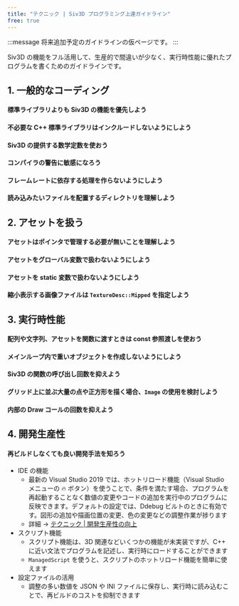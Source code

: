```yaml
---
title: "テクニック | Siv3D プログラミング上達ガイドライン"
free: true
---
```


:::message
将来追加予定のガイドラインの仮ページです。
:::

Siv3D の機能をフル活用して、生産的で間違いが少なく、実行時性能に優れたプログラムを書くためのガイドラインです。

## 1. 一般的なコーディング

#### 標準ライブラリよりも Siv3D の機能を優先しよう


#### 不必要な C++ 標準ライブラリはインクルードしないようにしよう


#### Siv3D の提供する数学定数を使おう


#### コンパイラの警告に敏感になろう


#### フレームレートに依存する処理を作らないようにしよう


#### 読み込みたいファイルを配置するディレクトリを理解しよう




## 2. アセットを扱う

#### アセットはポインタで管理する必要が無いことを理解しよう

#### アセットをグローバル変数で扱わないようにしよう

#### アセットを static 変数で扱わないようにしよう

#### 縮小表示する画像ファイルは `TextureDesc::Mipped` を指定しよう


## 3. 実行時性能

#### 配列や文字列、アセットを関数に渡すときは const 参照渡しを使おう

#### メインループ内で重いオブジェクトを作成しないようにしよう

#### Siv3D の関数の呼び出し回数を抑えよう

#### グリッド上に並ぶ大量の点や正方形を描く場合、`Image` の使用を検討しよう

#### 内部の Draw コールの回数を抑えよう


## 4. 開発生産性

#### 再ビルドしなくても良い開発手法を知ろう

- IDE の機能
  - 最新の Visual Studio 2019 では、ホットリロード機能（Visual Studio メニューの 🔥 ボタン）を使うことで、条件を満たす場合、プログラムを再起動することなく数値の変更やコードの追加を実行中のプログラムに反映できます。デフォルトの設定では、Ddebug ビルトのときに有効です。図形の追加や描画位置の変更、色の変更などの調整作業が捗ります
  - 詳細 → [テクニック | 開発生産性の向上](https://zenn.dev/reputeless/books/siv3d-documentation/viewer/productivity)
- スクリプト機能
  - スクリプト機能は、3D 関連などいくつかの機能が未実装ですが、C++ に近い文法でプログラムを記述し、実行時にロードすることができます
  - `ManagedScript` を使うと、スクリプトのホットリロード機能を簡単に使えます
- 設定ファイルの活用
  - 調整の多い数値を JSON や INI ファイルに保存し、実行時に読み込むことで、再ビルドのコストを抑制できます
